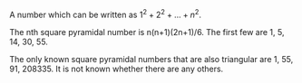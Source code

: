 A number which can be written as $1^{2}+2^{2}+...+n^{2}.$

The nth square pyramidal number is n(n+1)(2n+1)/6. The first few are 1,
5, 14, 30, 55.

The only known square pyramidal numbers that are also triangular are 1,
55, 91, 208335. It is not known whether there are any others.
